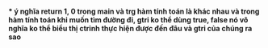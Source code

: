 #### * ý nghĩa return 1, 0 trong main và trg hàm tính toán là khác nhau và trong hàm tính toán khi muốn tìm đường đi, gtri ko thể dùng true, false nó vô nghĩa ko thể biểu thị ctrinh thực hiện được đến đâu và gtri của chúng ra sao 